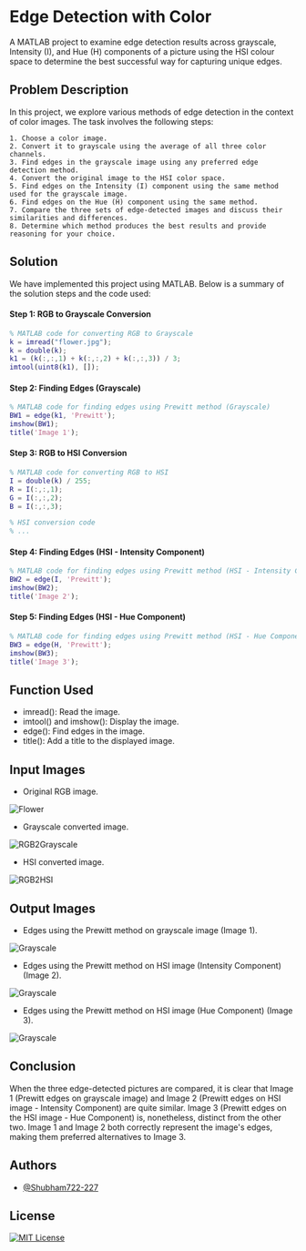 
# Edge Detection with Color
A MATLAB project to examine edge detection results across grayscale, Intensity (I), and Hue (H) components of a picture using the HSI colour space to determine the best successful way for capturing unique edges.


## Problem Description
In this project, we explore various methods of edge detection in the context of color images. The task involves the following steps:

    1. Choose a color image.
    2. Convert it to grayscale using the average of all three color channels.
    3. Find edges in the grayscale image using any preferred edge detection method.
    4. Convert the original image to the HSI color space.
    5. Find edges on the Intensity (I) component using the same method used for the grayscale image.
    6. Find edges on the Hue (H) component using the same method.
    7. Compare the three sets of edge-detected images and discuss their similarities and differences.
    8. Determine which method produces the best results and provide reasoning for your choice.


## Solution
We have implemented this project using MATLAB. Below is a summary of the solution steps and the code used:

#### Step 1: RGB to Grayscale Conversion
```matlab
% MATLAB code for converting RGB to Grayscale
k = imread("flower.jpg");
k = double(k);
k1 = (k(:,:,1) + k(:,:,2) + k(:,:,3)) / 3;
imtool(uint8(k1), []);
```

#### Step 2: Finding Edges (Grayscale)
```matlab
% MATLAB code for finding edges using Prewitt method (Grayscale)
BW1 = edge(k1, 'Prewitt');
imshow(BW1);
title('Image 1');
```
#### Step 3: RGB to HSI Conversion
```matlab
% MATLAB code for converting RGB to HSI
I = double(k) / 255;
R = I(:,:,1);
G = I(:,:,2);
B = I(:,:,3);

% HSI conversion code
% ...
```
#### Step 4: Finding Edges (HSI - Intensity Component)
```matlab
% MATLAB code for finding edges using Prewitt method (HSI - Intensity Component)
BW2 = edge(I, 'Prewitt');
imshow(BW2);
title('Image 2');
```
#### Step 5: Finding Edges (HSI - Hue Component)
```matlab
% MATLAB code for finding edges using Prewitt method (HSI - Hue Component)
BW3 = edge(H, 'Prewitt');
imshow(BW3);
title('Image 3');
```
## Function Used
* imread(): Read the image.
* imtool() and imshow(): Display the image.
* edge(): Find edges in the image.
* title(): Add a title to the displayed image.



## Input Images
* Original RGB image.
  
![Flower](img/flower.jpg)

* Grayscale converted image.
  
![RGB2Grayscale](img/rgb2grayscale.png)

* HSI converted image.
  
![RGB2HSI](img/rgb2hsi.png)

## Output Images
* Edges using the Prewitt method on grayscale image (Image 1).
  
![Grayscale](img/grayscale.png)

* Edges using the Prewitt method on HSI image (Intensity Component) (Image 2).
  
![Grayscale](img/hsi1.png)

* Edges using the Prewitt method on HSI image (Hue Component) (Image 3).

![Grayscale](img/hsih.png)


## Conclusion
When the three edge-detected pictures are compared, it is clear that Image 1 (Prewitt edges on grayscale image) and Image 2 (Prewitt edges on HSI image - Intensity Component) are quite similar. Image 3 (Prewitt edges on the HSI image - Hue Component) is, nonetheless, distinct from the other two. Image 1 and Image 2 both correctly represent the image's edges, making them preferred alternatives to Image 3.

## Authors

- [@Shubham722-227](https://github.com/Shubham722-227)


## License

[![MIT License](https://img.shields.io/badge/License-MIT-green.svg)](https://choosealicense.com/licenses/mit/)


